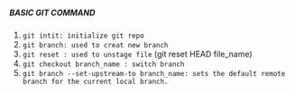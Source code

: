 ##### BASIC GIT COMMAND

1. `git intit: initialize git repo`
2. `git branch: used to creat new branch`
3. `git reset : used to unstage file` (git reset HEAD file_name)
4. `git checkout branch_name : switch branch`
5. `git branch --set-upstream-to branch_name: sets the default remote branch for the current local branch.`
